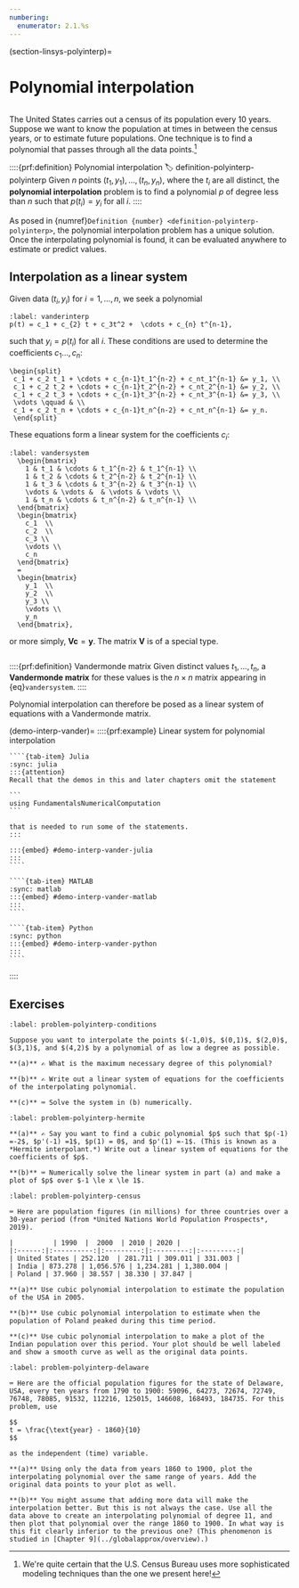 ```yaml
---
numbering:
  enumerator: 2.1.%s
---
```

(section-linsys-polyinterp)=
# Polynomial interpolation

```{index} interpolation
```

The United States carries out a census of its population every 10 years. Suppose we want to know the population at times in between the census years, or to estimate future populations. One technique is to find a polynomial that passes through all the data points.[^census]

::::{prf:definition} Polynomial interpolation
:label: definition-polyinterp-polyinterp
Given $n$ points $(t_1,y_1),\ldots,(t_n,y_n)$, where the $t_i$ are all distinct, the **polynomial interpolation** problem is to find a polynomial $p$ of degree less than $n$ such that $p(t_i)=y_i$ for all $i$.
::::

As posed in {numref}`Definition {number} <definition-polyinterp-polyinterp>`, the polynomial interpolation problem has a unique solution. Once the interpolating polynomial is found, it can be evaluated anywhere to estimate or predict values. 

[^census]: We're quite certain that the U.S. Census Bureau uses more sophisticated modeling techniques than the one we present here!

## Interpolation as a linear system

Given data $(t_i,y_i)$ for $i=1,\ldots,n$, we seek a polynomial

```{math}
:label: vanderinterp
p(t) = c_1 + c_{2} t + c_3t^2 +  \cdots + c_{n} t^{n-1},
```

such that $y_i=p(t_i)$ for all $i$. These conditions are used to determine the coefficients $c_1\ldots,c_n$:

```{math}
\begin{split}
 c_1 + c_2 t_1 + \cdots + c_{n-1}t_1^{n-2} + c_nt_1^{n-1} &= y_1, \\
 c_1 + c_2 t_2 + \cdots + c_{n-1}t_2^{n-2} + c_nt_2^{n-1} &= y_2, \\
 c_1 + c_2 t_3 + \cdots + c_{n-1}t_3^{n-2} + c_nt_3^{n-1} &= y_3, \\
 \vdots \qquad & \\
 c_1 + c_2 t_n + \cdots + c_{n-1}t_n^{n-2} + c_nt_n^{n-1} &= y_n.
 \end{split}
```

These equations form a linear system for the coefficients $c_i$:

```{math}
:label: vandersystem
  \begin{bmatrix}
    1 & t_1 & \cdots & t_1^{n-2} & t_1^{n-1} \\
    1 & t_2 & \cdots & t_2^{n-2} & t_2^{n-1} \\
    1 & t_3 & \cdots & t_3^{n-2} & t_3^{n-1} \\
    \vdots & \vdots &  & \vdots & \vdots \\
    1 & t_n & \cdots & t_n^{n-2} & t_n^{n-1} \\
  \end{bmatrix}
  \begin{bmatrix}
    c_1  \\
    c_2  \\
    c_3 \\
    \vdots \\
    c_n
  \end{bmatrix}
  =
  \begin{bmatrix}
    y_1  \\
    y_2  \\
    y_3 \\
    \vdots \\
    y_n
  \end{bmatrix},
```

or more simply, $\mathbf{V} \mathbf{c} = \mathbf{y}$. The matrix $\mathbf{V}$ is of a special type.

```{index} ! Vandermonde matrix
```

::::{prf:definition} Vandermonde matrix
Given distinct values $t_1,\ldots,t_n$, a **Vandermonde matrix** for these values is the $n\times n$ matrix appearing in {eq}`vandersystem`.
::::

Polynomial interpolation can therefore be posed as a linear system of equations with a Vandermonde matrix.

(demo-interp-vander)=
::::{prf:example} Linear system for polynomial interpolation

`````{tab-set}
````{tab-item} Julia
:sync: julia
:::{attention}
Recall that the demos in this and later chapters omit the statement

```
using FundamentalsNumericalComputation
``` 

that is needed to run some of the statements.
:::

:::{embed} #demo-interp-vander-julia
:::
```` 

````{tab-item} MATLAB
:sync: matlab
:::{embed} #demo-interp-vander-matlab
:::
```` 

````{tab-item} Python
:sync: python
:::{embed} #demo-interp-vander-python
:::
```` 
`````

::::

## Exercises

``````{exercise}
:label: problem-polyinterp-conditions

Suppose you want to interpolate the points $(-1,0)$, $(0,1)$, $(2,0)$, $(3,1)$, and $(4,2)$ by a polynomial of as low a degree as possible.

**(a)** ✍ What is the maximum necessary degree of this polynomial?

**(b)** ✍ Write out a linear system of equations for the coefficients of the interpolating polynomial.

**(c)** ⌨ Solve the system in (b) numerically.
``````

``````{exercise}
:label: problem-polyinterp-hermite

**(a)** ✍ Say you want to find a cubic polynomial $p$ such that $p(-1) =-2$, $p'(-1) =1$, $p(1) = 0$, and $p'(1) =-1$. (This is known as a *Hermite interpolant.*) Write out a linear system of equations for the coefficients of $p$. 

**(b)** ⌨ Numerically solve the linear system in part (a) and make a plot of $p$ over $-1 \le x \le 1$. 
``````

``````{exercise}
:label: problem-polyinterp-census

⌨ Here are population figures (in millions) for three countries over a 30-year period (from *United Nations World Population Prospects*, 2019).

|          | 1990  |  2000  | 2010 | 2020 |
|:------:|:----------:|:---------:|:---------:|:---------:|
| United States | 252.120  | 281.711 | 309.011 | 331.003 |
| India | 873.278 | 1,056.576 | 1,234.281 | 1,380.004 |
| Poland | 37.960 | 38.557 | 38.330 | 37.847 |

**(a)** Use cubic polynomial interpolation to estimate the population of the USA in 2005.

**(b)** Use cubic polynomial interpolation to estimate when the population of Poland peaked during this time period.

**(c)** Use cubic polynomial interpolation to make a plot of the Indian population over this period. Your plot should be well labeled and show a smooth curve as well as the original data points.
``````

``````{exercise}
:label: problem-polyinterp-delaware

⌨ Here are the official population figures for the state of Delaware, USA, every ten years from 1790 to 1900: 59096, 64273, 72674, 72749, 76748, 78085, 91532, 112216, 125015, 146608, 168493, 184735. For this problem, use 

$$
t = \frac{\text{year} - 1860}{10}
$$

as the independent (time) variable.

**(a)** Using only the data from years 1860 to 1900, plot the interpolating polynomial over the same range of years. Add the original data points to your plot as well.

**(b)** You might assume that adding more data will make the interpolation better. But this is not always the case. Use all the data above to create an interpolating polynomial of degree 11, and then plot that polynomial over the range 1860 to 1900. In what way is this fit clearly inferior to the previous one? (This phenomenon is studied in [Chapter 9](../globalapprox/overview).)
``````
